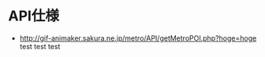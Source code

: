 API仕様
=====================================
* http://gif-animaker.sakura.ne.jp/metro/API/getMetroPOI.php?hoge=hoge
test
test
test
